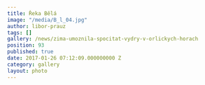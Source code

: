 ```yaml
---
title: Řeka Bělá
image: "/media/B_l_04.jpg"
author: libor-prauz
tags: []
gallery: /news/zima-umoznila-spocitat-vydry-v-orlickych-horach
position: 93
published: true
date: 2017-01-26 07:12:09.000000000 Z
category: gallery
layout: photo
---
```

